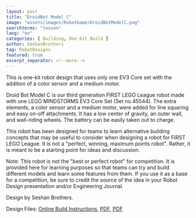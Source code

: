 ```yaml
---
layout: post
title: "DroidBot Model C"
image: "assets/images/RobotGame/DroidBotModelC.png"
searchterms: "lesson"
lang: "en"
categories: [ Building, One Kit Build ]
author: SeshanBrothers
tag: RobotDesigns
featured: true
excerpt_separator: <!--more-->
---
```


This is one-kit robot design that uses only one EV3 Core set with the addition of a color sensor and a medium motor.
<!--more-->
Droid Bot Model C is our third generation FIRST LEGO League robot made with one LEGO MINDSTORMS EV3 Core Set (Set no.45544). The extra elements, a color sensor and a medium motor, were added for line squaring and easy on-off attachments. It has a low center of gravity, an outer wall, and wall-riding wheels.  The battery can be easily taken out to charge.

This robot has been designed for teams to learn alternative building concepts that may be useful to consider when designing a robot for FIRST LEGO League. It is not a "perfect, winning, maximum points robot". Rather, it is meant to be a starting point for ideas and discussion.

Note: This robot is not the "best or perfect robot" for competition. It is provided here for learning purposes so that teams can try and build different models and learn some features from them. If you use it as a base for a competition, be sure to credit the source of the idea in your Robot Design presentation and/or Engineering Journal.

Design by Seshan Brothers.

Design Files:
 <a href="https://studio.bricklink.com/v2/build/model.page?idModel=43433">Online Build Instructions</a>,
<a href="/translations/en-us/RobotGame/DroidBotModelCBuildInstructions.pdf">PDF</a>,
<a href="/translations/en-us/RobotGame/DroidBotModelCAttachment.pdf">PDF</a> 
